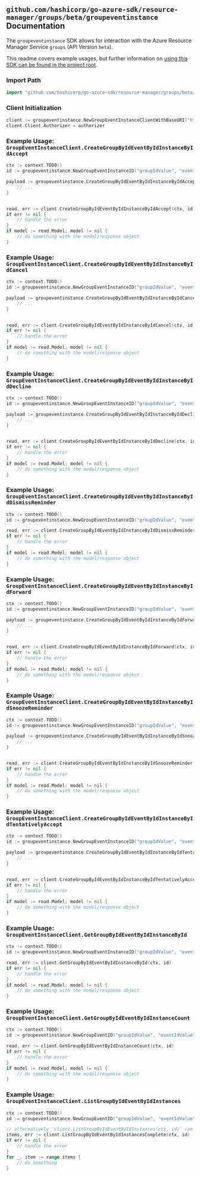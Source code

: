 
## `github.com/hashicorp/go-azure-sdk/resource-manager/groups/beta/groupeventinstance` Documentation

The `groupeventinstance` SDK allows for interaction with the Azure Resource Manager Service `groups` (API Version `beta`).

This readme covers example usages, but further information on [using this SDK can be found in the project root](https://github.com/hashicorp/go-azure-sdk/tree/main/docs).

### Import Path

```go
import "github.com/hashicorp/go-azure-sdk/resource-manager/groups/beta/groupeventinstance"
```


### Client Initialization

```go
client := groupeventinstance.NewGroupEventInstanceClientWithBaseURI("https://management.azure.com")
client.Client.Authorizer = authorizer
```


### Example Usage: `GroupEventInstanceClient.CreateGroupByIdEventByIdInstanceByIdAccept`

```go
ctx := context.TODO()
id := groupeventinstance.NewGroupEventInstanceID("groupIdValue", "eventIdValue", "eventId1Value")

payload := groupeventinstance.CreateGroupByIdEventByIdInstanceByIdAcceptRequest{
	// ...
}


read, err := client.CreateGroupByIdEventByIdInstanceByIdAccept(ctx, id, payload)
if err != nil {
	// handle the error
}
if model := read.Model; model != nil {
	// do something with the model/response object
}
```


### Example Usage: `GroupEventInstanceClient.CreateGroupByIdEventByIdInstanceByIdCancel`

```go
ctx := context.TODO()
id := groupeventinstance.NewGroupEventInstanceID("groupIdValue", "eventIdValue", "eventId1Value")

payload := groupeventinstance.CreateGroupByIdEventByIdInstanceByIdCancelRequest{
	// ...
}


read, err := client.CreateGroupByIdEventByIdInstanceByIdCancel(ctx, id, payload)
if err != nil {
	// handle the error
}
if model := read.Model; model != nil {
	// do something with the model/response object
}
```


### Example Usage: `GroupEventInstanceClient.CreateGroupByIdEventByIdInstanceByIdDecline`

```go
ctx := context.TODO()
id := groupeventinstance.NewGroupEventInstanceID("groupIdValue", "eventIdValue", "eventId1Value")

payload := groupeventinstance.CreateGroupByIdEventByIdInstanceByIdDeclineRequest{
	// ...
}


read, err := client.CreateGroupByIdEventByIdInstanceByIdDecline(ctx, id, payload)
if err != nil {
	// handle the error
}
if model := read.Model; model != nil {
	// do something with the model/response object
}
```


### Example Usage: `GroupEventInstanceClient.CreateGroupByIdEventByIdInstanceByIdDismissReminder`

```go
ctx := context.TODO()
id := groupeventinstance.NewGroupEventInstanceID("groupIdValue", "eventIdValue", "eventId1Value")

read, err := client.CreateGroupByIdEventByIdInstanceByIdDismissReminder(ctx, id)
if err != nil {
	// handle the error
}
if model := read.Model; model != nil {
	// do something with the model/response object
}
```


### Example Usage: `GroupEventInstanceClient.CreateGroupByIdEventByIdInstanceByIdForward`

```go
ctx := context.TODO()
id := groupeventinstance.NewGroupEventInstanceID("groupIdValue", "eventIdValue", "eventId1Value")

payload := groupeventinstance.CreateGroupByIdEventByIdInstanceByIdForwardRequest{
	// ...
}


read, err := client.CreateGroupByIdEventByIdInstanceByIdForward(ctx, id, payload)
if err != nil {
	// handle the error
}
if model := read.Model; model != nil {
	// do something with the model/response object
}
```


### Example Usage: `GroupEventInstanceClient.CreateGroupByIdEventByIdInstanceByIdSnoozeReminder`

```go
ctx := context.TODO()
id := groupeventinstance.NewGroupEventInstanceID("groupIdValue", "eventIdValue", "eventId1Value")

payload := groupeventinstance.CreateGroupByIdEventByIdInstanceByIdSnoozeReminderRequest{
	// ...
}


read, err := client.CreateGroupByIdEventByIdInstanceByIdSnoozeReminder(ctx, id, payload)
if err != nil {
	// handle the error
}
if model := read.Model; model != nil {
	// do something with the model/response object
}
```


### Example Usage: `GroupEventInstanceClient.CreateGroupByIdEventByIdInstanceByIdTentativelyAccept`

```go
ctx := context.TODO()
id := groupeventinstance.NewGroupEventInstanceID("groupIdValue", "eventIdValue", "eventId1Value")

payload := groupeventinstance.CreateGroupByIdEventByIdInstanceByIdTentativelyAcceptRequest{
	// ...
}


read, err := client.CreateGroupByIdEventByIdInstanceByIdTentativelyAccept(ctx, id, payload)
if err != nil {
	// handle the error
}
if model := read.Model; model != nil {
	// do something with the model/response object
}
```


### Example Usage: `GroupEventInstanceClient.GetGroupByIdEventByIdInstanceById`

```go
ctx := context.TODO()
id := groupeventinstance.NewGroupEventInstanceID("groupIdValue", "eventIdValue", "eventId1Value")

read, err := client.GetGroupByIdEventByIdInstanceById(ctx, id)
if err != nil {
	// handle the error
}
if model := read.Model; model != nil {
	// do something with the model/response object
}
```


### Example Usage: `GroupEventInstanceClient.GetGroupByIdEventByIdInstanceCount`

```go
ctx := context.TODO()
id := groupeventinstance.NewGroupEventID("groupIdValue", "eventIdValue")

read, err := client.GetGroupByIdEventByIdInstanceCount(ctx, id)
if err != nil {
	// handle the error
}
if model := read.Model; model != nil {
	// do something with the model/response object
}
```


### Example Usage: `GroupEventInstanceClient.ListGroupByIdEventByIdInstances`

```go
ctx := context.TODO()
id := groupeventinstance.NewGroupEventID("groupIdValue", "eventIdValue")

// alternatively `client.ListGroupByIdEventByIdInstances(ctx, id)` can be used to do batched pagination
items, err := client.ListGroupByIdEventByIdInstancesComplete(ctx, id)
if err != nil {
	// handle the error
}
for _, item := range items {
	// do something
}
```
